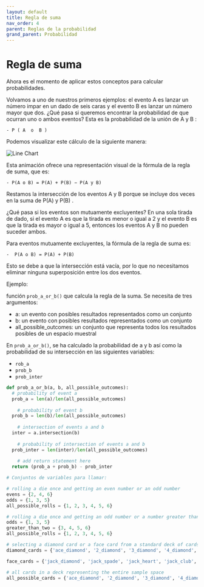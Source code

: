 ```yaml
---
layout: default
title: Regla de suma
nav_order: 4
parent: Reglas de la probabilidad
grand_parent: Probabilidad
---
```


# Regla de suma

Ahora es el momento de aplicar estos conceptos para calcular probabilidades.

Volvamos a uno de nuestros primeros ejemplos: el evento A es lanzar un número impar en un dado de seis caras y el evento B es lanzar un número mayor que dos. ¿Qué pasa si queremos encontrar la probabilidad de que ocurran uno o ambos eventos? Esta es la probabilidad de la unión de A y B :

```
- P ( A  o  B )
```

Podemos visualizar este cálculo de la siguiente manera:

![Line Chart](https://fer78docs.github.io/assets/images/addition-rule-independent-venndiagram.gif)

Esta animación ofrece una representación visual de la fórmula de la regla de suma, que es:

```
- P(A o B) = P(A) + P(B) − P(A y B)
```

Restamos la intersección de los eventos A y B porque se incluye dos veces en la suma de P(A) y P(B) .

¿Qué pasa si los eventos son mutuamente excluyentes? En una sola tirada de dado, si el evento A es que la tirada es menor o igual a 2 y el evento B es que la tirada es mayor o igual a 5, entonces los eventos A y B no pueden suceder ambos.

Para eventos mutuamente excluyentes, la fórmula de la regla de suma es:

```
-  P(A o B) = P(A) + P(B)
```

Esto se debe a que la intersección está vacía, por lo que no necesitamos eliminar ninguna superposición entre los dos eventos.

Ejemplo: 

función `prob_a_or_b()` que calcula la regla de la suma. Se necesita de tres argumentos:

- a: un evento con posibles resultados representados como un conjunto
- b: un evento con posibles resultados representados como un conjunto
- all_possible_outcomes: un conjunto que representa todos los resultados posibles de un espacio muestral

En `prob_a_or_b()`, se ha calculado la probabilidad de a y b así como la probabilidad de su intersección en las siguientes variables:

- `rob_a`
- `prob_b`
- `prob_inter`

```python
def prob_a_or_b(a, b, all_possible_outcomes):
  # probability of event a
  prob_a = len(a)/len(all_possible_outcomes)
	
	# probability of event b
  prob_b = len(b)/len(all_possible_outcomes)
	
	# intersection of events a and b
  inter = a.intersection(b)
	
	# probability of intersection of events a and b
  prob_inter = len(inter)/len(all_possible_outcomes)
	
	# add return statement here
  return (prob_a + prob_b) - prob_inter

# Conjuntos de variables para llamar: 

# rolling a die once and getting an even number or an odd number
evens = {2, 4, 6}
odds = {1, 3, 5}
all_possible_rolls = {1, 2, 3, 4, 5, 6}

# rolling a die once and getting an odd number or a number greater than 2
odds = {1, 3, 5}
greater_than_two = {3, 4, 5, 6}
all_possible_rolls = {1, 2, 3, 4, 5, 6}

# selecting a diamond card or a face card from a standard deck of cards
diamond_cards = {'ace_diamond', '2_diamond', '3_diamond', '4_diamond', '5_diamond', '6_diamond', '7_diamond', '8_diamond', '9_diamond', '10_diamond', 'jack_diamond', 'queen_diamond', 'king_diamond'}

face_cards = {'jack_diamond', 'jack_spade', 'jack_heart', 'jack_club', 'queen_diamond', 'queen_spade', 'queen_heart', 'queen_club', 'king_diamond', 'king_spade', 'king_heart', 'king_club'}

# all cards in a deck representing the entire sample space
all_possible_cards = {'ace_diamond', '2_diamond', '3_diamond', '4_diamond', '5_diamond', '6_diamond', '7_diamond', '8_diamond', '9_diamond', '10_diamond', 'jack_diamond', 'queen_diamond', 'king_diamond', 'ace_heart', '2_heart', '3_heart', '4_heart', '5_heart', '6_heart', '7_heart', '8_heart', '9_heart', '10_heart', 'jack_heart', 'queen_heart', 'king_heart', 'ace_spade', '2_spade', '3_spade', '4_spade', '5_spade', '6_spade', '7_spade', '8_spade', '9_spade', '10_spade', 'jack_spade', 'queen_spade', 'king_spade', 'ace_club', '2_club', '3_club', '4_club', '5_club', '6_club', '7_club', '8_club', '9_club', '10_club', 'jack_club', 'queen_club', 'king_club'}

```
